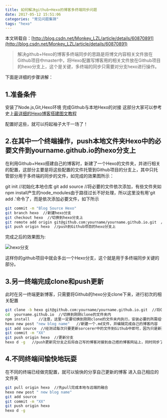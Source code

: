 ```yaml
---
title: 如何解决github+Hexo的博客多终端同步问题
date: 2017-05-12 15:51:06
categories: "常见问题集锦"
tags: "hexo"
---
```



本文转载自：[http://blog.csdn.net/Monkey_LZL/article/details/60870891](http://blog.csdn.net/Monkey_LZL/article/details/60870891)

>解决github+Hexo的博客多终端同步的思路是将博文内容相关文件放在Github项目中master中，将Hexo配置写博客用的相关文件放在Github项目的hexo分支上，这个是关键，多终端的同步只需要对分支hexo进行操作。

下面是详细的步骤讲解：

1.准备条件
---

安装了Node.js,Git,Hexo环境
完成Github与本地Hexo的对接
这部分大家可以参考史上[最详细的Hexo博客搭建图文教程](https://xuanwo.org/2015/03/26/hexo-intor/)

配置好这些，就可以捋起袖子大干一场了！

2.在其中一个终端操作，push本地文件夹Hexo中的必要文件到yourname.github.io的hexo分支上
---

在利用Github+Hexo搭建自己的博客时，新建了一个Hexo的文件夹，并进行相关的配置，这部分主要是将这些配置的文件托管到Github项目的分支上，其中只托管部分用于多终端的同步的文件，如完成的效果图所示：

git init  //初始化本地仓库
git add source //将必要的文件依次添加，有些文件夹如npm install产生的node_modules由于路径过长不好处理，所以这里没有用'git add .'命令了，而是依次添加必要文件，如下所示

```bash
git commit -m "Blog Source Hexo"
git branch hexo  //新建hexo分支
git checkout hexo  //切换到hexo分支上
git remote add origin git@github.com:yourname/yourname.github.io.git  //将本地与Github项目对接
git push origin hexo  //push到Github项目的hexo分支上
```

完成之后的效果图为:

![hexo分支](https://raw.githubusercontent.com/kelekexiao123/markdown-image/master/sync-hexo-01.png)

这样你的github项目中就会多出一个Hexo分支，这个就是用于多终端同步关键的部分。

3.另一终端完成clone和push更新
---

此时在另一终端更新博客，只需要将Github的hexo分支clone下来，进行初次的相关配置

```bash
git clone -b hexo git@github.com:yourname/yourname.github.io.git  //将Github中hexo分支clone到本地
cd  yourname.github.io  //切换到刚刚clone的文件夹内
npm install    //注意，这里一定要切换到刚刚clone的文件夹内执行，安装必要的所需组件，不用再init
hexo new post "new blog name"   //新建一个.md文件，并编辑完成自己的博客内容
git add source  //经测试每次只要更新sorcerer中的文件到Github中即可，因为只是新建了一篇新博客
git commit -m "XX"
git push origin hexo  //更新分支
hexo d -g   //push更新完分支之后将自己写的博客对接到自己搭的博客网站上，同时同步了Github中的master
```

4.不同终端间愉快地玩耍
---

在不同的终端已经做完配置，就可以愉快的分享自己更新的博客 
进入自己相应的文件夹

```bash
git pull origin hexo  //先pull完成本地与远端的融合
hexo new post " new blog name"
git add source
git commit -m "XX"
git push origin hexo
hexo d -g
```
